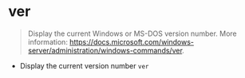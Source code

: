 # ver
> Display the current Windows or MS-DOS version number.
> More information: <https://docs.microsoft.com/windows-server/administration/windows-commands/ver>.

- Display the current version number
`ver`
